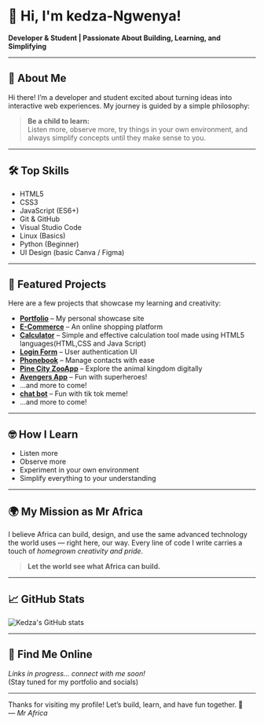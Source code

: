 # 👋 Hi, I'm kedza-Ngwenya!

**Developer & Student | Passionate About Building, Learning, and Simplifying**

---

## 🚀 About Me

Hi there! I’m a developer and student excited about turning ideas into interactive web experiences. My journey is guided by a simple philosophy:  
> **Be a child to learn:**  
> Listen more, observe more, try things in your own environment, and always simplify concepts until they make sense to you.

---

## 🛠️ Top Skills

- HTML5  
- CSS3  
- JavaScript (ES6+)  
- Git & GitHub  
- Visual Studio Code  
- Linux (Basics)  
- Python (Beginner)  
- UI Design (basic Canva / Figma)

---

## 🌟 Featured Projects

Here are a few projects that showcase my learning and creativity:

- [**Portfolio**](#) – My personal showcase site  
- [**E-Commerce**](#) – An online shopping platform  
- [**Calculator**](https://github.com/kedza-bot/calculator) – Simple and effective calculation tool made using HTML5 languages(HTML,CSS and Java Script) 
- [**Login Form**](#) – User authentication UI  
- [**Phonebook**](#) – Manage contacts with ease  
- [**Pine City ZooApp**](#) – Explore the animal kingdom digitally  
- [**Avengers App**](#) – Fun with superheroes!  
- ...and more to come!
-  [**chat bot**](https://kedza-bot.github.io/Mr-africa/) – Fun with tik tok meme!  
- ...and more to come!

---

## 🤓 How I Learn

- Listen more  
- Observe more  
- Experiment in your own environment  
- Simplify everything to your understanding  

---

## 🌍 My Mission as Mr Africa

I believe Africa can build, design, and use the same advanced technology the world uses — right here, our way. Every line of code I write carries a touch of *homegrown creativity and pride*.  
> **Let the world see what Africa can build.**

---

## 📈 GitHub Stats

![Kedza's GitHub stats](https://github-readme-stats.vercel.app/api?username=kedza-bot&show_icons=true&theme=radical)

---

## 🔗 Find Me Online

*Links in progress... connect with me soon!*  
(Stay tuned for my portfolio and socials)

---

Thanks for visiting my profile! Let’s build, learn, and have fun together. 🚀  
— *Mr Africa*

